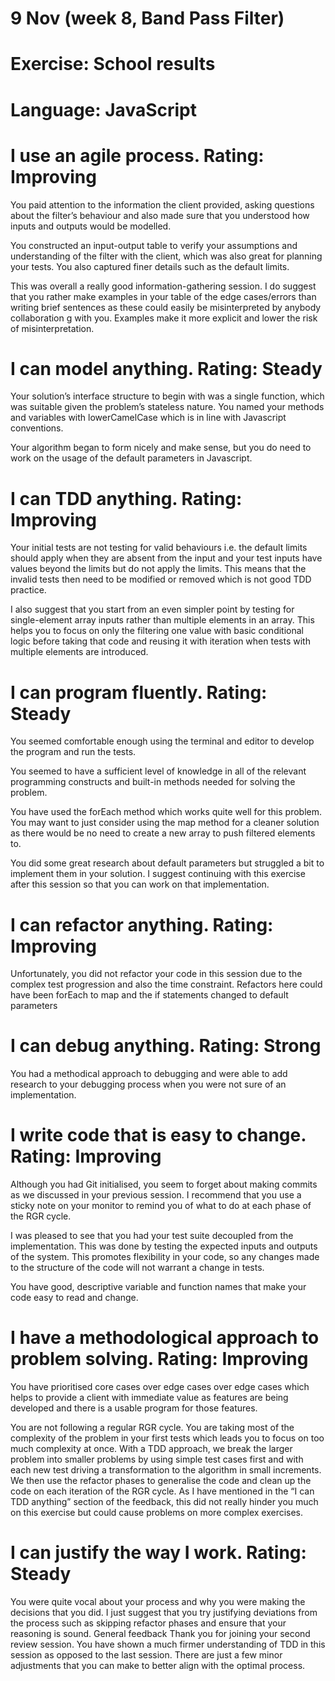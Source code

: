 # 9 Nov (week 8, Band Pass Filter)

# Exercise: School results

# Language: JavaScript

# I use an agile process. Rating: Improving

You paid attention to the information the client provided, asking questions about the filter’s behaviour and also made sure that you understood how inputs and outputs would be modelled.

You constructed an input-output table to verify your assumptions and understanding of the filter with the client, which was also great for planning your tests. You also captured finer details such as the default limits.

This was overall a really good information-gathering session. I do suggest that you rather make examples in your table of the edge cases/errors than writing brief sentences as these could easily be misinterpreted by anybody collaboration g with you. Examples make it more explicit and lower the risk of misinterpretation.

# I can model anything. Rating: Steady

Your solution’s interface structure to begin with was a single function, which was suitable given the problem’s stateless nature. You named your methods and variables with lowerCamelCase which is in line with Javascript conventions.

Your algorithm began to form nicely and make sense, but you do need to work on the usage of the default parameters in Javascript.

# I can TDD anything. Rating: Improving

Your initial tests are not testing for valid behaviours i.e. the default limits should apply when they are absent from the input and your test inputs have values beyond the limits but do not apply the limits. This means that the invalid tests then need to be modified or removed which is not good TDD practice.

I also suggest that you start from an even simpler point by testing for single-element array inputs rather than multiple elements in an array. This helps you to focus on only the filtering one value with basic conditional logic before taking that code and reusing it with iteration when tests with multiple elements are introduced.

# I can program fluently. Rating: Steady

You seemed comfortable enough using the terminal and editor to develop the program and run the tests.

You seemed to have a sufficient level of knowledge in all of the relevant programming constructs and built-in methods needed for solving the problem.

You have used the forEach method which works quite well for this problem. You may want to just consider using the map method for a cleaner solution as there would be no need to create a new array to push filtered elements to.

You did some great research about default parameters but struggled a bit to implement them in your solution. I suggest continuing with this exercise after this session so that you can work on that implementation.

# I can refactor anything. Rating: Improving

Unfortunately, you did not refactor your code in this session due to the complex test progression and also the time constraint. Refactors here could have been forEach to map and the if statements changed to default parameters

# I can debug anything. Rating: Strong

You had a methodical approach to debugging and were able to add research to your debugging process when you were not sure of an implementation.

# I write code that is easy to change. Rating: Improving

Although you had Git initialised, you seem to forget about making commits as we discussed in your previous session. I recommend that you use a sticky note on your monitor to remind you of what to do at each phase of the RGR cycle.

I was pleased to see that you had your test suite decoupled from the implementation. This was done by testing the expected inputs and outputs of the system. This promotes flexibility in your code, so any changes made to the structure of the code will not warrant a change in tests.

You have good, descriptive variable and function names that make your code easy to read and change.

# I have a methodological approach to problem solving. Rating: Improving

You have prioritised core cases over edge cases over edge cases which helps to provide a client with immediate value as features are being developed and there is a usable program for those features.

You are not following a regular RGR cycle. You are taking most of the complexity of the problem in your first tests which leads you to focus on too much complexity at once. With a TDD approach, we break the larger problem into smaller problems by using simple test cases first and with each new test driving a transformation to the algorithm in small increments. We then use the refactor phases to generalise the code and clean up the code on each iteration of the RGR cycle. As I have mentioned in the “I can TDD anything” section of the feedback, this did not really hinder you much on this exercise but could cause problems on more complex exercises.

# I can justify the way I work. Rating: Steady

You were quite vocal about your process and why you were making the decisions that you did. I just suggest that you try justifying deviations from the process such as skipping refactor phases and ensure that your reasoning is sound.
General feedback Thank you for joining your second review session. You have shown a much firmer understanding of TDD in this session as opposed to the last session. There are just a few minor adjustments that you can make to better align with the optimal process.
